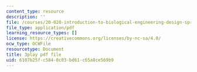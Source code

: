 ```yaml
---
content_type: resource
description: ''
file: /courses/20-020-introduction-to-biological-engineering-design-spring-2009/6107b25fc5840c03bd61c65a8ce569b9_1N6Wvz-6FNI.pdf
file_type: application/pdf
learning_resource_types: []
license: https://creativecommons.org/licenses/by-nc-sa/4.0/
ocw_type: OCWFile
resourcetype: Document
title: 3play pdf file
uid: 6107b25f-c584-0c03-bd61-c65a8ce569b9
---
```

